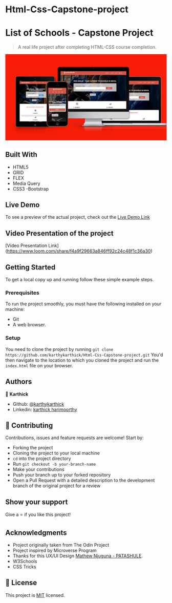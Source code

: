 # Html-Css-Capstone-project

# List of Schools - Capstone Project
 
> A real life project after completing HTML-CSS course completion.

![screenshot](img/pro.png)

## Built With

- HTML5
- GRID
- FLEX
- Media Query
- CSS3
-Bootstrap

## Live Demo

To see a preview of the actual project, check out the [Live Demo Link](https://raw.githack.com/karthykarthick/Html-Css-Capstone-project/development/index.html)

## Video Presentation of the project
[Video Presentation Link] (https://www.loom.com/share/f4a9f29663a846ff92c24c48f1c36a30)

## Getting Started

To get a local copy up and running follow these simple example steps.

### Prerequisites
To run the project smoothly, you must have the following installed on your machine:

- Git
- A web browser.

### Setup
You need to clone the project by running `git clone https://github.com/karthykarthick/Html-Css-Capstone-project.git` You'd then navigate to the location to which you cloned the project and run the `index.html` file on your browser.

## Authors

👤 **Karthick**

- Github: [@karthykarthick](https://github.com/karthykarthick)
- Linkedin: [karthick harimoorthy](https://www.linkedin.com/in/karthick-harimoorthy/)

## 🤝 Contributing

Contributions, issues and feature requests are welcome! Start by:

- Forking the project
- Cloning the project to your local machine
- `cd` into the project directory
- Run `git checkout -b your-branch-name`
- Make your contributions
- Push your branch up to your forked repository
- Open a Pull Request with a detailed description to the development branch of the original project for a review


## Show your support

Give a ⭐️ if you like this project!

## Acknowledgments

- Project originally taken from The Odin Project
- Project inspired by Microverse Program
- Thanks for this UX/UI Design 
  [Mathew Njuguna - PATASHULE](https://www.behance.net/gallery/25563385/PatashuleKE).
- W3Schools
- CSS Tricks


## 📝 License

This project is [MIT](LICENSE) licensed.
